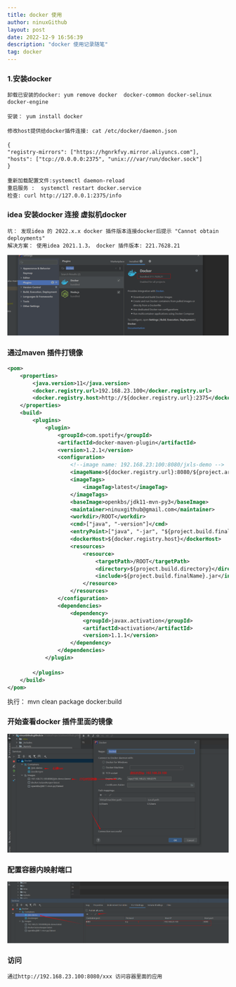 ```yaml
---
title: docker 使用
author: ninuxGithub
layout: post
date: 2022-12-9 16:56:39
description: "docker 使用记录随笔"
tag: docker
---
```

### 1.安装docker 
    卸载已安装的docker: yum remove docker  docker-common docker-selinux docker-engine

    安装： yum install docker

    修改host提供给docker插件连接: cat /etc/docker/daemon.json
    
    {
    "registry-mirrors": ["https://hgnrkfvy.mirror.aliyuncs.com"],
    "hosts": ["tcp://0.0.0.0:2375", "unix:///var/run/docker.sock"]
    }

    重新加载配置文件:systemctl daemon-reload
    重启服务 :  systemctl restart docker.service
    检查: curl http://127.0.0.1:2375/info


### idea 安装docker 连接 虚拟机docker
    坑： 发现idea 的 2022.x.x docker 插件版本连接docker后提示 "Cannot obtain deployments"
    解决方案： 使用idea 2021.1.3， docker 插件版本: 221.7628.21

![img.png](/images/posts/docker-version.png)


### 通过maven 插件打镜像   


```xml
<pom>
    <properties>
        <java.version>11</java.version>
        <docker.registry.url>192.168.23.100</docker.registry.url>
        <docker.registry.host>http://${docker.registry.url}:2375</docker.registry.host>
    </properties>
    <build>
        <plugins>
            <plugin>
                <groupId>com.spotify</groupId>
                <artifactId>docker-maven-plugin</artifactId>
                <version>1.2.1</version>
                <configuration>
                    <!--image name: 192.168.23:100:8080/jxls-demo -->
                    <imageName>${docker.registry.url}:8080/${project.artifactId}</imageName>
                    <imageTags>
                        <imageTag>latest</imageTag>
                    </imageTags>
                    <baseImage>openkbs/jdk11-mvn-py3</baseImage>
                    <maintainer>ninuxgithub@gmail.com</maintainer>
                    <workdir>/ROOT</workdir>
                    <cmd>["java", "-version"]</cmd>
                    <entryPoint>["java", "-jar", "${project.build.finalName}.jar"] </entryPoint>
                    <dockerHost>${docker.registry.host}</dockerHost>
                    <resources>
                        <resource>
                            <targetPath>/ROOT</targetPath>
                            <directory>${project.build.directory}</directory>
                            <include>${project.build.finalName}.jar</include>
                        </resource>
                    </resources>
                </configuration>
                <dependencies>
                    <dependency>
                        <groupId>javax.activation</groupId>
                        <artifactId>activation</artifactId>
                        <version>1.1.1</version>
                    </dependency>
                </dependencies>
            </plugin>

        </plugins>
    </build>
</pom>
```

执行： mvn clean package docker:build 


### 开始查看docker 插件里面的镜像

![img.png](/images/posts/docker-config.png)


### 配置容器内映射端口

![img.png](/images/posts/docker-port-mapping.png)

### 访问
    通过http://192.168.23.100:8080/xxx 访问容器里面的应用






    

    
    
